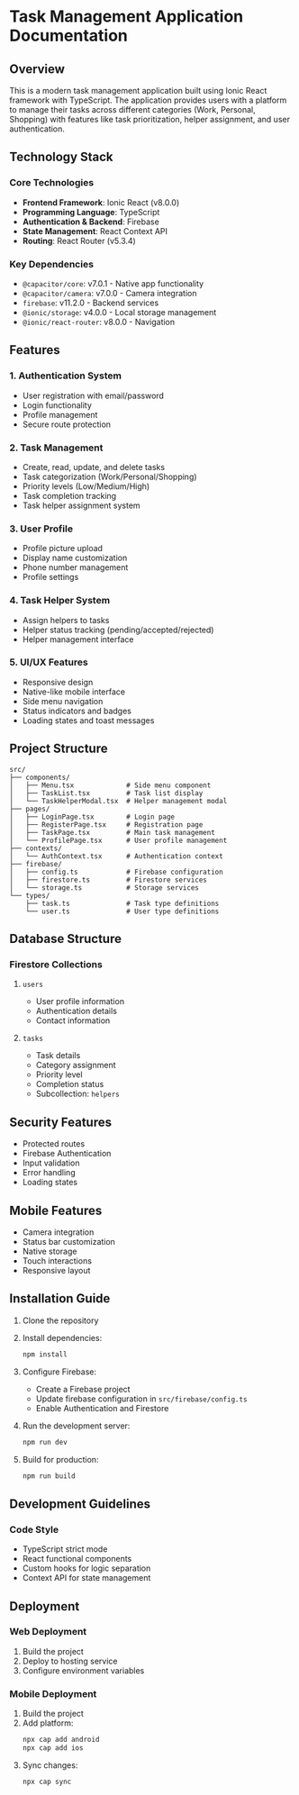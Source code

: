 # Task Management Application Documentation

## Overview

This is a modern task management application built using Ionic React framework with TypeScript. The application provides users with a platform to manage their tasks across different categories (Work, Personal, Shopping) with features like task prioritization, helper assignment, and user authentication.

## Technology Stack

### Core Technologies
- **Frontend Framework**: Ionic React (v8.0.0)
- **Programming Language**: TypeScript
- **Authentication & Backend**: Firebase
- **State Management**: React Context API
- **Routing**: React Router (v5.3.4)

### Key Dependencies
- `@capacitor/core`: v7.0.1 - Native app functionality
- `@capacitor/camera`: v7.0.0 - Camera integration
- `firebase`: v11.2.0 - Backend services
- `@ionic/storage`: v4.0.0 - Local storage management
- `@ionic/react-router`: v8.0.0 - Navigation

## Features

### 1. Authentication System
- User registration with email/password
- Login functionality
- Profile management
- Secure route protection

### 2. Task Management
- Create, read, update, and delete tasks
- Task categorization (Work/Personal/Shopping)
- Priority levels (Low/Medium/High)
- Task completion tracking
- Task helper assignment system

### 3. User Profile
- Profile picture upload
- Display name customization
- Phone number management
- Profile settings

### 4. Task Helper System
- Assign helpers to tasks
- Helper status tracking (pending/accepted/rejected)
- Helper management interface

### 5. UI/UX Features
- Responsive design
- Native-like mobile interface
- Side menu navigation
- Status indicators and badges
- Loading states and toast messages

## Project Structure

```
src/
├── components/
│   ├── Menu.tsx             # Side menu component
│   ├── TaskList.tsx         # Task list display
│   └── TaskHelperModal.tsx  # Helper management modal
├── pages/
│   ├── LoginPage.tsx        # Login page
│   ├── RegisterPage.tsx     # Registration page
│   ├── TaskPage.tsx         # Main task management
│   └── ProfilePage.tsx      # User profile management
├── contexts/
│   └── AuthContext.tsx      # Authentication context
├── firebase/
│   ├── config.ts            # Firebase configuration
│   ├── firestore.ts         # Firestore services
│   └── storage.ts           # Storage services
└── types/
    ├── task.ts              # Task type definitions
    └── user.ts              # User type definitions
```

## Database Structure

### Firestore Collections
1. `users`
   - User profile information
   - Authentication details
   - Contact information

2. `tasks`
   - Task details
   - Category assignment
   - Priority level
   - Completion status
   - Subcollection: `helpers`

## Security Features
- Protected routes
- Firebase Authentication
- Input validation
- Error handling
- Loading states

## Mobile Features
- Camera integration
- Status bar customization
- Native storage
- Touch interactions
- Responsive layout

## Installation Guide

1. Clone the repository
2. Install dependencies:
   ```bash
   npm install
   ```

3. Configure Firebase:
   - Create a Firebase project
   - Update firebase configuration in `src/firebase/config.ts`
   - Enable Authentication and Firestore

4. Run the development server:
   ```bash
   npm run dev
   ```

5. Build for production:
   ```bash
   npm run build
   ```

## Development Guidelines

### Code Style
- TypeScript strict mode
- React functional components
- Custom hooks for logic separation
- Context API for state management

## Deployment

### Web Deployment
1. Build the project
2. Deploy to hosting service
3. Configure environment variables

### Mobile Deployment
1. Build the project
2. Add platform:
   ```bash
   npx cap add android
   npx cap add ios
   ```
3. Sync changes:
   ```bash
   npx cap sync
   ```